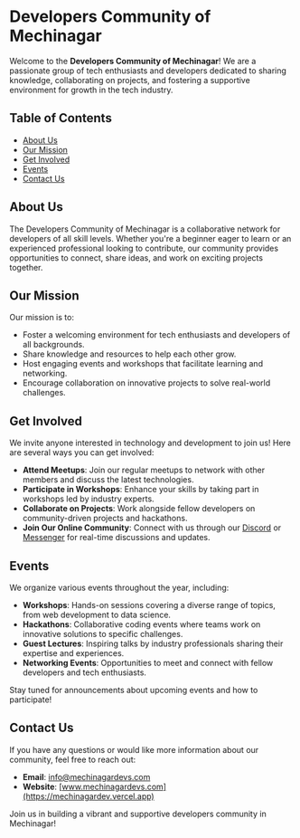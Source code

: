 # Developers Community of Mechinagar

Welcome to the **Developers Community of Mechinagar**! We are a passionate group of tech enthusiasts and developers dedicated to sharing knowledge, collaborating on projects, and fostering a supportive environment for growth in the tech industry.

## Table of Contents

- [About Us](#about-us)
- [Our Mission](#our-mission)
- [Get Involved](#get-involved)
- [Events](#events)
- [Contact Us](#contact-us)

## About Us

The Developers Community of Mechinagar is a collaborative network for developers of all skill levels. Whether you're a beginner eager to learn or an experienced professional looking to contribute, our community provides opportunities to connect, share ideas, and work on exciting projects together.

## Our Mission

Our mission is to:

- Foster a welcoming environment for tech enthusiasts and developers of all backgrounds.
- Share knowledge and resources to help each other grow.
- Host engaging events and workshops that facilitate learning and networking.
- Encourage collaboration on innovative projects to solve real-world challenges.

## Get Involved

We invite anyone interested in technology and development to join us! Here are several ways you can get involved:

- **Attend Meetups**: Join our regular meetups to network with other members and discuss the latest technologies.
- **Participate in Workshops**: Enhance your skills by taking part in workshops led by industry experts.
- **Collaborate on Projects**: Work alongside fellow developers on community-driven projects and hackathons.
- **Join Our Online Community**: Connect with us through our [Discord](https://discord.com/invite/J8Xt8GXS) or [Messenger](https://www.facebook.com/messages/t/8369762343146421) for real-time discussions and updates.

## Events

We organize various events throughout the year, including:

- **Workshops**: Hands-on sessions covering a diverse range of topics, from web development to data science.
- **Hackathons**: Collaborative coding events where teams work on innovative solutions to specific challenges.
- **Guest Lectures**: Inspiring talks by industry professionals sharing their expertise and experiences.
- **Networking Events**: Opportunities to meet and connect with fellow developers and tech enthusiasts.

Stay tuned for announcements about upcoming events and how to participate!

## Contact Us

If you have any questions or would like more information about our community, feel free to reach out:

- **Email**: [info@mechinagardevs.com](mailto:dc.mechinagar@gmail.com)
- **Website**: [www.mechinagardevs.com](https://mechinagardev.vercel.app)

Join us in building a vibrant and supportive developers community in Mechinagar!
